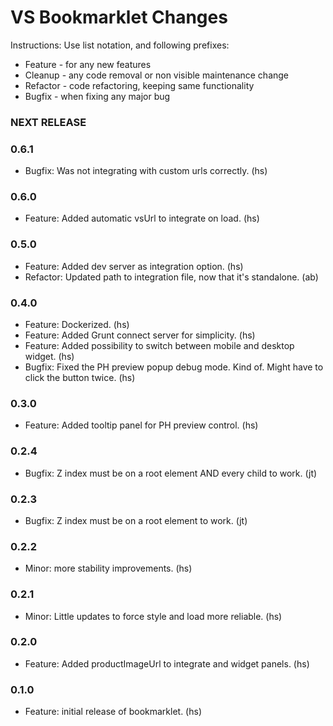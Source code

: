 VS Bookmarklet Changes
======================

Instructions:
Use list notation, and following prefixes:

- Feature - for any new features
- Cleanup - any code removal or non visible maintenance change
- Refactor - code refactoring, keeping same functionality
- Bugfix - when fixing any major bug


### NEXT RELEASE

### 0.6.1

- Bugfix: Was not integrating with custom urls correctly. (hs)

### 0.6.0

- Feature: Added automatic vsUrl to integrate on load. (hs)

### 0.5.0

- Feature: Added dev server as integration option. (hs)
- Refactor: Updated path to integration file, now that it's standalone. (ab)

### 0.4.0

- Feature: Dockerized. (hs)
- Feature: Added Grunt connect server for simplicity. (hs)
- Feature: Added possibility to switch between mobile and desktop widget. (hs)
- Bugfix: Fixed the PH preview popup debug mode. Kind of. Might have to click
  the button twice. (hs)

### 0.3.0

- Feature: Added tooltip panel for PH preview control. (hs)

### 0.2.4

- Bugfix: Z index must be on a root element AND every child to work. (jt)

### 0.2.3

- Bugfix: Z index must be on a root element to work. (jt)

### 0.2.2

- Minor: more stability improvements. (hs)

### 0.2.1

- Minor: Little updates to force style and load more reliable. (hs)

### 0.2.0

- Feature: Added productImageUrl to integrate and widget panels. (hs)

### 0.1.0

- Feature: initial release of bookmarklet. (hs)

